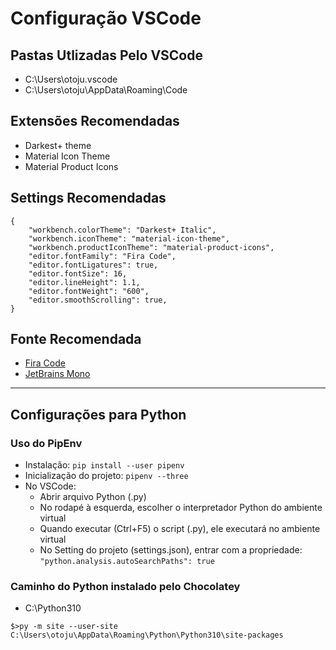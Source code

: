 # Configuração VSCode

## Pastas Utlizadas Pelo VSCode

- C:\Users\otoju\.vscode
- C:\Users\otoju\AppData\Roaming\Code

## Extensões Recomendadas

- Darkest+ theme
- Material Icon Theme
- Material Product Icons

## Settings Recomendadas

```
{
    "workbench.colorTheme": "Darkest+ Italic",
    "workbench.iconTheme": "material-icon-theme",
    "workbench.productIconTheme": "material-product-icons",
    "editor.fontFamily": "Fira Code",
    "editor.fontLigatures": true,
    "editor.fontSize": 16,
    "editor.lineHeight": 1.1,
    "editor.fontWeight": "600",
    "editor.smoothScrolling": true,
}
```

## Fonte Recomendada

- [Fira Code](https://fonts.google.com/specimen/Fira+Code)
- [JetBrains Mono](https://fonts.google.com/specimen/JetBrains+Mono)

---

## Configurações para Python

### Uso do PipEnv

- Instalação: `pip install --user pipenv`
- Inicialização do projeto: `pipenv --three`
- No VSCode:
  - Abrir arquivo Python (.py)
  - No rodapé à esquerda, escolher o interpretador Python do ambiente virtual
  - Quando executar (Ctrl+F5) o script (.py), ele executará no ambiente virtual
  - No Setting do projeto (settings.json), entrar com a propriedade: `"python.analysis.autoSearchPaths": true`


### Caminho do Python instalado pelo Chocolatey

- C:\Python310

```
$>py -m site --user-site
C:\Users\otoju\AppData\Roaming\Python\Python310\site-packages
```

